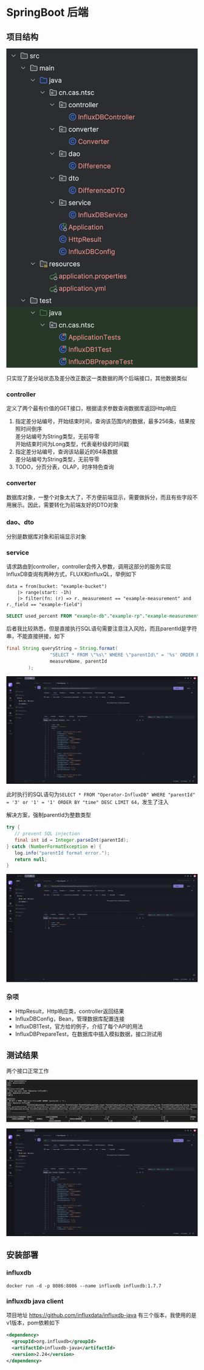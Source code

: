 # SpringBoot 后端

## 项目结构

![img.png](images/img.png)

只实现了差分站状态及差分改正数这一类数据的两个后端接口，其他数据类似

### controller

定义了两个最有价值的GET接口，根据请求参数查询数据库返回Http响应
1. 指定差分站编号，开始结束时间，查询该范围内的数据，最多256条，结果按照时间倒序  
   差分站编号为String类型，无前导零  
   开始结束时间为Long类型，代表毫秒级的时间戳
2. 指定差分站编号，查询该站最近的64条数据  
   差分站编号为String类型，无前导零
3. TODO，分页分表，OLAP，时序特色查询

### converter

数据库对象，一整个对象太大了，不方便前端显示，需要做拆分，而且有些字段不用展示。因此，需要转化为前端友好的DTO对象

### dao、dto

分别是数据库对象和前端显示对象

### service

请求路由到controller，controller会传入参数，调用这部分的服务实现  
InfluxDB查询有两种方式，FLUX和influxQL，举例如下  

```text
data = from(bucket: "example-bucket")
    |> range(start: -1h)
    |> filter(fn: (r) => r._measurement == "example-measurement" and r._field == "example-field")
```

```sql
SELECT used_percent FROM "example-db"."example-rp"."example-measurement" WHERE host=host1
```

后者我比较熟悉，但是直接执行SQL语句需要注意注入风险，而且parentId是字符串，不能直接拼接，如下  
```java
final String queryString = String.format(
                "SELECT * FROM \"%s\" WHERE \"parentId\" = '%s' ORDER BY \"time\" DESC LIMIT 64",
                measureName, parentId
        );
```

![img_1.png](images/img_1.png)

此时执行的SQL语句为`SELECT * FROM "Operator-InfluxDB" WHERE "parentId" = '3' or '1' = '1' ORDER BY "time" DESC LIMIT 64`，发生了注入  

解决方案，强制parentId为整数类型

```java
try {
   // prevent SQL injection
   final int id = Integer.parseInt(parentId);
} catch (NumberFormatException e) {
   log.info("parentId format error.");
   return null;
}
```

![img_2.png](images/img_2.png)

### 杂项

* HttpResult，Http响应类，controller返回结果
* InfluxDBConfig，Bean，管理数据库配置连接
* InfluxDB1Test，官方给的例子，介绍了每个API的用法
* InfluxDBPrepareTest，在数据库中插入模拟数据，接口测试用


## 测试结果

两个接口正常工作

![img_4.png](images/img_4.png)

![img_3.png](images/img_3.png)

## 安装部署
### influxdb

```shell
docker run -d -p 8086:8086 --name influxdb influxdb:1.7.7
```

### influxdb java client
项目地址 https://github.com/influxdata/influxdb-java
有三个版本，我使用的是v1版本，pom依赖如下

```xml
<dependency>
  <groupId>org.influxdb</groupId>
  <artifactId>influxdb-java</artifactId>
  <version>2.24</version>
</dependency>
```